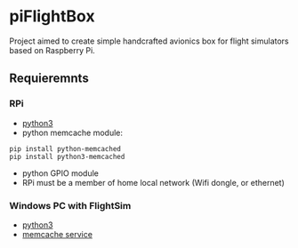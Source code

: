 # piFlightBox
Project aimed to create simple handcrafted avionics box for flight simulators based on Raspberry Pi.

## Requieremnts
### RPi
- [python3](https://wiki.python.org/moin/BeginnersGuide/Download)
- python memcache module:
```
pip install python-memcached
pip install python3-memcached
```
- python GPIO module
- RPi must be a member of home local network (Wifi dongle, or ethernet)

### Windows PC with FlightSim
- [python3](https://wiki.python.org/moin/BeginnersGuide/Download)
- [memcache service](https://commaster.net/posts/installing-memcached-windows/)
